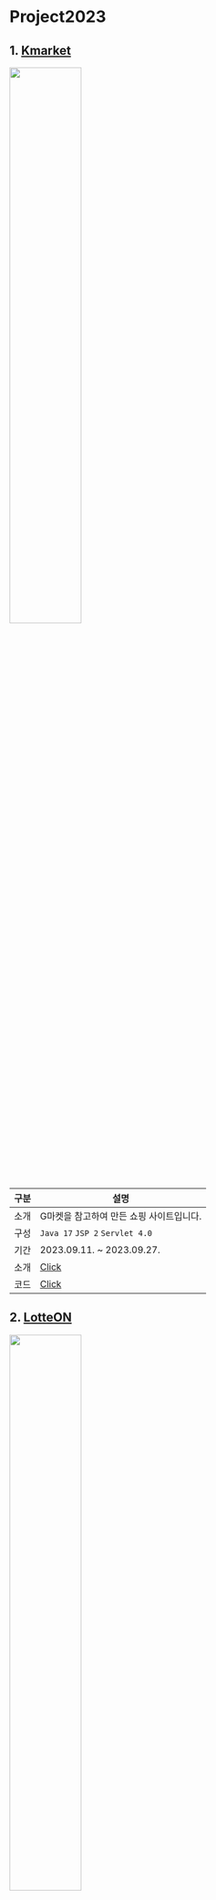 
# Project2023
 ## 1. [Kmarket](https://github.com/TWGearlgrey/Project2023/tree/main/Kmarket)
 <img src="https://github.com/TWGearlgrey/Project2023/assets/136422034/6736b1fd-c20c-472d-92ec-2a47aa5b8f07" width="50%"/>
 
  | 구분 | 설명 |
  | --- | --- |
  | 소개 | G마켓을 참고하여 만든 쇼핑 사이트입니다. |
  | 구성 | `Java 17` `JSP 2` `Servlet 4.0` |
  | 기간 | 2023.09.11. ~ 2023.09.27. |
  | 소개 | [Click](https://github.com/TWGearlgrey/Project2023/blob/main/Kmarket/README.md) |
  | 코드 | [Click](https://github.com/TWGearlgrey/Project2023/tree/main/Kmarket/src/main/java/kr/co/kmarket) |


 ## 2. [LotteON](https://github.com/TWGearlgrey/Project2023/tree/main/LotteON)
 <img src="https://github.com/TWGearlgrey/Project2023/assets/136422034/a7f576c6-845a-4d35-b497-48270ef1a09e" width="50%"/>
 
  | 구분 | 설명 |
  | --- | --- |
  | 소개 | LotteON을 참고하여 만든 쇼핑 사이트입니다. |
  | 구성 | `Java17` `Spring Boot` `Spring Security` `Spring Data JPA` `MyBatis` |
  | 기간 | 2023.09.26. ~ 2023.10.30. |
  | 소개 | [Click](https://github.com/TWGearlgrey/Project2023/blob/main/LotteON/README.md) |
  | 코드 | [Click](https://github.com/TWGearlgrey/Project2023/tree/main/LotteON/src/main/java/co/kr/lotteon) |

 ## 3. [HelloWorld](https://github.com/TWGearlgrey/Project2023/tree/main/HelloWorld)
<img src="https://github.com/TWGearlgrey/Project2023/assets/136422034/4ad14516-d3dc-4b3d-9a7e-4cacddce1649" width="50%"/>
 
  | 구분 | 설명 |
  | --- | --- |
  | 소개 | 개발자를 위한 플랫폼 HelloWorld 프로젝트입니다. |
  | 구성 | `Java 17` `Spring Boot` `Spring Security` `Spring Data JPA` `MyBatis` `React.js` |
  | 기간 | 2023.10.31. ~ 2023.12.08. |
  | 소개 | [Click](https://github.com/TWGearlgrey/Project2023/blob/main/Kmarket/README.md) |
  | 코드 | [back](https://github.com/TWGearlgrey/Project2023/tree/main/HelloWorld/back) / [front](https://github.com/TWGearlgrey/Project2023/tree/main/HelloWorld/front) |
